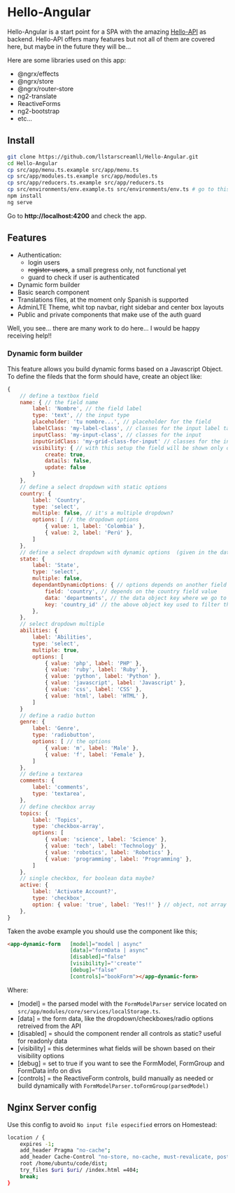 # Hello-Angular

Hello-Angular is a start point for a SPA with the amazing [Hello-API](https://github.com/Porto-SAP/Hello-API) as backend. Hello-API offers many features but not all of them are covered here, but maybe in the future they will be...

Here are some libraries used on this app:

- @ngrx/effects
- @ngrx/store
- @ngrx/router-store
- ng2-translate
- ReactiveForms
- ng2-bootstrap
- etc...

## Install

```bash
git clone https://github.com/llstarscreamll/Hello-Angular.git
cd Hello-Angular
cp src/app/menu.ts.example src/app/menu.ts
cp src/app/modules.ts.example src/app/modules.ts
cp src/app/reducers.ts.example src/app/reducers.ts
cp src/environments/env.example.ts src/environments/env.ts # go to this file and fill the variables
npm install
ng serve
```

Go to **http://localhost:4200** and check the app.

## Features

- Authentication:
  - login users
  - ~~register users~~, a small pregress only, not functional yet
  - guard to check if user is authenticated
- Dynamic form builder
- Basic search component
- Translations files, at the moment only Spanish is supported
- AdminLTE Theme, whit top navbar, right sidebar and center box layouts
- Public and private components that make use of the auth guard

Well, you see... there are many work to do here... I would be happy receiving help!!

### Dynamic form builder

This feature allows you build dynamic forms based on a Javascript Object. To define the fileds that the form should have, create an object like:

```Javascript
{
    // define a textbox field
    name: { // the field name
        label: 'Nombre', // the field label
        type: 'text', // the input type
        placeholder: 'tu nombre...', // placeholder for the field
        labelClass: 'my-label-class', // classes for the input label tag
        inputClass: 'my-input-class', // classes for the input
        inputGridClass: 'my-grid-class-for-input' // classes for the input wrapper
        visibility: { // with this setup the field will be shown only on create contexts
            create: true,
            datails: false,
            update: false
        }
    },
    // define a select dropdown with static options
    country: {
        label: 'Country',
        type: 'select',
        multiple: false, // it's a multiple dropdown?
        options: [ // the dropdown options
            { value: 1, label: 'Colombia' },
            { value: 2, label: 'Perú' },
        ]
    },
    // define a select dropdown with dynamic options  (given in the data ()Input component) based on another form value
    state: {
        label: 'State',
        type: 'select',
        multiple: false,
        dependantDynamicOptions: { // options depends on another field value
            field: 'country', // depends on the country field value
            data: 'departments', // the data object key where we go to filter and map to retrieve our options
            key: 'country_id' // the above object key used to filter the data
        },
    },
    // select dropdown multiple
    abilities: {
        label: 'Abilities',
        type: 'select',
        multiple: true,
        options: [
            { value: 'php', label: 'PHP' },
            { value: 'ruby', label: 'Ruby' },
            { value: 'python', label: 'Python' },
            { value: 'javascript', label: 'Javascript' },
            { value: 'css', label: 'CSS' },
            { value: 'html', label: 'HTML' },
        ]
    }
    // define a radio button
    genre: {
        label: 'Genre',
        type: 'radiobutton',
        options: [ // the options
            { value: 'm', label: 'Male' },
            { value: 'f', label: 'Female' },
        ]
    },
    // define a textarea
    comments: {
        label: 'comments',
        type: 'textarea',
    },
    // define checkbox array 
    topics: {
        label: 'Topics',
        type: 'checkbox-array',
        options: [
            { value: 'science', label: 'Science' },
            { value: 'tech', label: 'Technology' },
            { value: 'robotics', label: 'Robotics' },
            { value: 'programming', label: 'Programming' },
        ]
    },
    // single checkbox, for boolean data maybe?
    active: {
        label: 'Activate Account?',
        type: 'checkbox',
        option: { value: 'true', label: 'Yes!!' } // object, not array
    },
}
```

Taken the avobe example you should use the component like this;

```html
<app-dynamic-form   [model]="model | async"
                    [data]="formData | async"
                    [disabled]="false"
                    [visibility]="'create'"
                    [debug]="false"
                    [controls]="bookForm"></app-dynamic-form>
```

Where:

- [model] = the parsed model with the `FormModelParser` service located on `src/app/modules/core/services/localStorage.ts`.
- [data] = the form data, like the dropdown/checkboxes/radio options retreived from the API
- [disabled] = should the component render all controls as static? useful for readonly data
- [visibility] = this determines what fields will be shown based on their visibility options
- [debug] = set to true if you want to see the FormModel, FormGroup and FormData info on divs
- [controls] = the ReactiveForm controls, build manually as needed or build dynamically with `FormModelParser.toFormGroup(parsedModel)`

## Nginx Server config

Use this config to avoid `No input file especified` errors on Homestead:

```bash
location / {
    expires -1;
    add_header Pragma "no-cache";
    add_header Cache-Control "no-store, no-cache, must-revalicate, post-check=0 pre-check=0";
    root /home/ubuntu/code/dist;
    try_files $uri $uri/ /index.html =404;
    break;
}
```